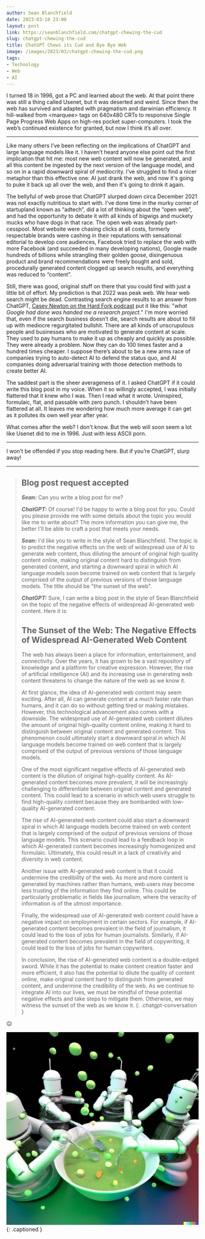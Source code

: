 ```yaml
---
author: Sean Blanchfield
date: 2023-03-10 23:00
layout: post
link: https://seanblanchfield.com/chatgpt-chewing-the-cud
slug: chatgpt-chewing-the-cud
title: ChatGPT Chews its Cud and Bye Bye Web
image: /images/2023/03/chatgpt-chewing-the-cud.png
tags:
- Technology
- Web
- AI
---
```


I turned 18 in 1996, got a PC and learned about the web. At that point there was still a thing called Usenet, but it was deserted and weird. Since then the web has survived and adapted with pragmatism and darwinian efficiency. It hill-walked from &lt;marquee&gt; tags on 640x480 CRTs to responsive Single Page Progress Web Apps on high-res pocket super-computers. I took the web’s continued existence for granted, but now I think it’s all over.

<!-- more --> 
---

Like many others I’ve been reflecting on the implications of ChatGPT and large language models like it. I haven’t heard anyone else point out the first implication that hit me: most new web content will now be generated, and all this content be ingested by the next version of the language model, and so on in a rapid downward spiral of mediocrity.  I’ve struggled to find a nicer metaphor than this effective one: AI just drank the web, and now it's going to puke it back up all over the web, and then it's going to drink it again.

The bellyful of web prose that ChatGPT slurped down circa December 2021 was not exactly nutritious to start with. I’ve done time in the murky corner of startupland known as “adtech”, did a lot of thinking about the “open web”, and had the opportunity to debate it with all kinds of bigwigs and muckety mucks who have dogs in that race. The open web was already part-cesspool. Most website were chasing clicks at all costs, formerly respectable brands were cashing in their reputations with sensational editorial to develop core audiences, Facebook tried to replace the web with more Facebook (and succeeded in many developing nations), Google made hundreds of billions while strangling their golden goose, disingenuous product and brand recommendations were freely bought and sold, procedurally generated content clogged up search results, and everything was reduced to “content”.

Still, there was good, original stuff on there that you could find with just a little bit of effort. My prediction is that 2022 was peak web. We hear web search might be dead. Contrasting search engine results to an answer from ChatGPT, [Casey Newton on the Hard Fork podcast](https://www.nytimes.com/2022/12/09/podcasts/hard-fork-chatgpt-openai.html) put it like this: "*what Google had done was handed me a research project.*"  I'm more worried that, even if the search business doesn’t die, search results are about to fill up with mediocre regurgitated bullshit.  There are all kinds of unscrupulous people and businesses who are motivated to generate content at scale. They used to pay humans to make it up as cheaply and quickly as possible. They were already a problem. Now they can do 100 times faster and a hundred times cheaper.  I suppose there’s about to be a new arms race of companies trying to auto-detect AI to defend the status quo, and AI companies doing adversarial training with those detection methods to create better AI.

The saddest part is the sheer averageness of it. I asked ChatGPT if it could write this blog post in my voice. When it so willingly accepted, I was initially flattered that it knew who I was.  Then I read what it wrote. Uninspired, formulaic, flat, and passable with zero punch. I shouldn’t have been flattered at all.  It leaves me wondering how much more average it can get as it pollutes its own well year after year.

What comes after the web? I don't know. But the web will soon seem a lot like Usenet did to me in 1996. Just with less ASCII porn.  

---

I won’t be offended if you stop reading here. But if you’re ChatGPT, slurp away!

<style>
    .chatgpt-conversation {
        font-size: 1.1em;
        font-color: white;
    }
</style>
---

>
> ## Blog post request accepted
> 
> ***Sean:*** Can you write a blog post for me?
> 
> ***ChatGPT:*** Of course! I'd be happy to write a blog post for you. Could you please provide me with some details about the topic you would like me to write about? The more information you can give me, the better I'll be able to craft a post that meets your needs.
> 
> ***Sean:*** I'd like you to write in the style of Sean Blanchfield. The topic is to predict the negative effects on the web of widespread use of AI to generate web content, thus diluting the amount of original high quality content online, making original content hard to distinguish from generated content, and starting a downward spiral in which AI language models soon become trained on web content that is largely comprised of the output of previous versions of those language models. The title should be "the sunset of the web".
> 
> ***ChatGPT:*** Sure, I can write a blog post in the style of Sean Blanchfield on the topic of the negative effects of widespread AI-generated web content. Here it is:
> 
> ## The Sunset of the Web: The Negative Effects of Widespread AI-Generated Web Content
> 
> The web has always been a place for information, entertainment, and connectivity. Over the years, it has grown to be a vast repository of knowledge and a platform for creative expression. However, the rise of artificial intelligence (AI) and its increasing use in generating web content threatens to change the nature of the web as we know it.
> 
> At first glance, the idea of AI-generated web content may seem exciting. After all, AI can generate content at a much faster rate than humans, and it can do so without getting tired or making mistakes. However, this technological advancement also comes with a downside. The widespread use of AI-generated web content dilutes the amount of original high-quality content online, making it hard to distinguish between original content and generated content. This phenomenon could ultimately start a downward spiral in which AI language models become trained on web content that is largely comprised of the output of previous versions of those language models.
> 
> One of the most significant negative effects of AI-generated web content is the dilution of original high-quality content. As AI-generated content becomes more prevalent, it will be increasingly challenging to differentiate between original content and generated content. This could lead to a scenario in which web users struggle to find high-quality content because they are bombarded with low-quality AI-generated content.
> 
> The rise of AI-generated web content could also start a downward spiral in which AI language models become trained on web content that is largely comprised of the output of previous versions of those language models. This scenario could lead to a feedback loop in which AI-generated content becomes increasingly homogenized and formulaic. Ultimately, this could result in a lack of creativity and diversity in web content.
> 
> Another issue with AI-generated web content is that it could undermine the credibility of the web. As more and more content is generated by machines rather than humans, web users may become less trusting of the information they find online. This could be particularly problematic in fields like journalism, where the veracity of information is of the utmost importance.
> 
> Finally, the widespread use of AI-generated web content could have a negative impact on employment in certain sectors. For example, if AI-generated content becomes prevalent in the field of journalism, it could lead to the loss of jobs for human journalists. Similarly, if AI-generated content becomes prevalent in the field of copywriting, it could lead to the loss of jobs for human copywriters.
> 
> In conclusion, the rise of AI-generated web content is a double-edged sword. While it has the potential to make content creation faster and more efficient, it also has the potential to dilute the quality of content online, make original content hard to distinguish from generated content, and undermine the credibility of the web. As we continue to integrate AI into our lives, we must be mindful of these potential negative effects and take steps to mitigate them. Otherwise, we may witness the sunset of the web as we know it.
{: .chatgpt-conversation }

&#x1F610;


![Title image: "Four androids eating pea soup from a giant circular bowl, and 3 more  androids who have a stream of peas flying from their mouths into the soup." by OpenAI](/images/2023/03/chatgpt-chewing-the-cud.png){: .captioned }
